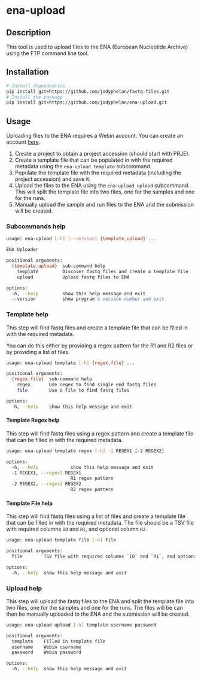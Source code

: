 # ena-upload

## Description

This tool is used to upload files to the ENA (European Nucleotide Archive) using the FTP command line tool.

## Installation

```bash
# Install dependencies
pip install git+https://github.com/jodyphelan/fastq-files.git
# Install the package
pip install git+https://github.com/jodyphelan/ena-upload.git
```

## Usage

Uploading files to the ENA requires a Webin account. You can create an account [here](https://www.ebi.ac.uk/ena/submit/sra/#home).
1. Create a project to obtain a project accession (should start with PRJE).
2. Create a template file that can be populated in with the required metadata using the `ena-upload template` subcommand.
3. Populate the template file with the required metadata (including the project accession) and save it.
4. Upload the files to the ENA using the `ena-upload upload` subcommand. This will split the template file into two files, one for the samples and one for the runs. 
5. Manually upload the sample and run files to the ENA and the submission will be created.

### Subcommands help
```bash
usage: ena-upload [-h] [--version] {template,upload} ...

ENA Uploader

positional arguments:
  {template,upload}  sub-command help
    template         Discover fastq files and create a template file
    upload           Upload fastq files to ENA

options:
  -h, --help         show this help message and exit
  --version          show program's version number and exit
```

### Template help

This step will find fastq files and create a template file that can be filled in with the required metadata.

You can do this either by providing a regex pattern for the R1 and R2 files or by providing a list of files. 

```bash
usage: ena-upload template [-h] {regex,file} ...

positional arguments:
  {regex,file}  sub-command help
    regex       Use regex to find single end fastq files
    file        Use a file to find fastq files

options:
  -h, --help    show this help message and exit
```
#### Template Regex help

This step will find fastq files using a regex pattern and create a template file that can be filled in with the required metadata.

```bash
usage: ena-upload template regex [-h] -1 REGEX1 [-2 REGEX2]

options:
  -h, --help            show this help message and exit
  -1 REGEX1, --regex1 REGEX1
                        R1 regex pattern
  -2 REGEX2, --regex2 REGEX2
                        R2 regex pattern
```

#### Template File help

This step will find fastq files using a list of files and create a template file that can be filled in with the required metadata.
The file should be a TSV file with required columns `ID` and `R1`, and optional column `R2`.

```bash
usage: ena-upload template file [-h] file

positional arguments:
  file        TSV file with required columns `ID` and `R1`, and optional column `R2`

options:
  -h, --help  show this help message and exit
```

### Upload help

This step will upload the fastq files to the ENA and split the template file into two files, one for the samples 
and one for the runs. The files will be can then be manually uploaded to the ENA and the submission will be created.

```bash
usage: ena-upload upload [-h] template username password

positional arguments:
  template    Filled in template file
  username    Webin username
  password    Webin password

options:
  -h, --help  show this help message and exit
```